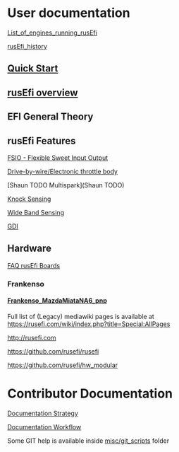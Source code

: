 
# User documentation

[List_of_engines_running_rusEfi](List_of_engines_running_rusEfi)

[rusEfi_history](rusEfi_history)


## [Quick Start](HOWTO_quick_start)

## [rusEfi overview](overview)



## EFI General Theory

## rusEfi Features
[FSIO - Flexible Sweet Input Output](FSIO)

[Drive-by-wire/Electronic throttle body](HOWTO_electronic_throttle_body)

[Shaun TODO Multispark](Shaun TODO)

[Knock Sensing](knock_sensing.md)

[Wide Band Sensing](cj125_heating_4_9)

[GDI](GDI_status)

## Hardware

[FAQ rusEfi Boards](Hardware_Boards)

### Frankenso
#### [Frankenso_MazdaMiataNA6_pnp](Frankenso_MazdaMiataNA6_pnp)



Full list of (Legacy) mediawiki pages is available at https://rusefi.com/wiki/index.php?title=Special:AllPages

http://rusefi.com

https://github.com/rusefi/rusefi

https://github.com/rusefi/hw_modular

# Contributor Documentation

[Documentation Strategy](Documentation_Strategy)

[Documentation Workflow](Documentation_Workflow)

Some GIT help is available inside [misc/git_scripts](https://github.com/rusefi/hw_microRusEfi/tree/master/git_scripts) folder

